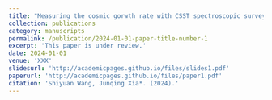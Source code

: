 ```yaml
---
title: "Measuring the cosmic gorwth rate with CSST spectroscopic survey and Fast Radio Bursts."
collection: publications
category: manuscripts
permalink: /publication/2024-01-01-paper-title-number-1
excerpt: 'This paper is under review.'
date: 2024-01-01
venue: 'XXX'
slidesurl: 'http://academicpages.github.io/files/slides1.pdf'
paperurl: 'http://academicpages.github.io/files/paper1.pdf'
citation: 'Shiyuan Wang, Junqing Xia*. (2024).'
---
```

